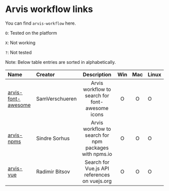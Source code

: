 # Arvis workflow links

You can find `arvis-workflow` here.

`O`: Tested on the platform

`X`: Not working

`?`: Not tested

Note: Below table entries are sorted in alphabetically.

| Name                                                                    | Creator        |                       Description                      | Win | Mac | Linux |
| :---------------------------------------------------------------------- | :------------- | :----------------------------------------------------: | :-: | :-: | :---- |
| [arvis-font-awesome](https://github.com/jopemachine/arvis-font-awesome) | SamVerschueren |     Arvis workflow to search for font-awesome icons    |  O  |  O  | O     |
| [arvis-npms](https://github.com/jopemachine/arvis-npms)                 | Sindre Sorhus  | Arvis workflow to search for npm packages with npms.io |  O  |  O  | O     |
| [arvis-vue](https://github.com/jopemachine/arvis-vue)                   | Radimir Bitsov |      Search for Vue.js API references on vuejs.org     |  O  |  O  | O     |
